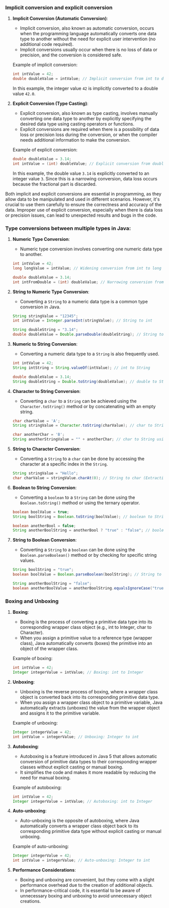 
### Implicit conversion and explicit conversion

1. **Implicit Conversion (Automatic Conversion)**:
   - Implicit conversion, also known as automatic conversion, occurs when the programming language automatically converts one data type to another without the need for explicit user intervention (no additional code required).
   - Implicit conversions usually occur when there is no loss of data or precision, and the conversion is considered safe.

   Example of implicit conversion:

   ```java
   int intValue = 42;
   double doubleValue = intValue; // Implicit conversion from int to double
   ```

   In this example, the integer value `42` is implicitly converted to a double value `42.0`.

2. **Explicit Conversion (Type Casting)**:
   - Explicit conversion, also known as type casting, involves manually converting one data type to another by explicitly specifying the desired data type using casting operators or functions.
   - Explicit conversions are required when there is a possibility of data loss or precision loss during the conversion, or when the compiler needs additional information to make the conversion.

   Example of explicit conversion:

   ```java
   double doubleValue = 3.14;
   int intValue = (int) doubleValue; // Explicit conversion from double to int (Narrowing Conversion)
   ```

   In this example, the double value `3.14` is explicitly converted to an integer value `3`. Since this is a narrowing conversion, data loss occurs because the fractional part is discarded.

Both implicit and explicit conversions are essential in programming, as they allow data to be manipulated and used in different scenarios. However, it's crucial to use them carefully to ensure the correctness and accuracy of the data. Improper use of explicit conversion, especially when there is data loss or precision issues, can lead to unexpected results and bugs in the code.

### Type conversions between multiple types in Java:

1. **Numeric Type Conversion**:
   - Numeric type conversion involves converting one numeric data type to another.

   ```java
   int intValue = 42;
   long longValue = intValue; // Widening conversion from int to long

   double doubleValue = 3.14;
   int intFromDouble = (int) doubleValue; // Narrowing conversion from double to int
   ```

2. **String to Numeric Type Conversion**:
   - Converting a `String` to a numeric data type is a common type conversion in Java.

   ```java
   String stringValue = "12345";
   int intValue = Integer.parseInt(stringValue); // String to int

   String doubleString = "3.14";
   double doubleValue = Double.parseDouble(doubleString); // String to double
   ```

3. **Numeric to String Conversion**:
   - Converting a numeric data type to a `String` is also frequently used.

   ```java
   int intValue = 42;
   String intString = String.valueOf(intValue); // int to String

   double doubleValue = 3.14;
   String doubleString = Double.toString(doubleValue); // double to String
   ```

4. **Character to String Conversion**:
   - Converting a `char` to a `String` can be achieved using the `Character.toString()` method or by concatenating with an empty string.

   ```java
   char charValue = 'A';
   String stringValue = Character.toString(charValue); // char to String

   char anotherChar = 'B';
   String anotherStringValue = "" + anotherChar; // char to String using concatenation
   ```

5. **String to Character Conversion**:
   - Converting a `String` to a `char` can be done by accessing the character at a specific index in the `String`.

   ```java
   String stringValue = "Hello";
   char charValue = stringValue.charAt(0); // String to char (Extracting the first character 'H')
   ```

6. **Boolean to String Conversion**:
   - Converting a `boolean` to a `String` can be done using the `Boolean.toString()` method or using the ternary operator.

   ```java
   boolean boolValue = true;
   String boolString = Boolean.toString(boolValue); // boolean to String

   boolean anotherBool = false;
   String anotherBoolString = anotherBool ? "true" : "false"; // boolean to String using ternary operator
   ```

7. **String to Boolean Conversion**:
   - Converting a `String` to a `boolean` can be done using the `Boolean.parseBoolean()` method or by checking for specific string values.

   ```java
   String boolString = "true";
   boolean boolValue = Boolean.parseBoolean(boolString); // String to boolean

   String anotherBoolString = "false";
   boolean anotherBoolValue = anotherBoolString.equalsIgnoreCase("true"); // String to boolean (checking for specific values)
   ```


### Boxing and Unboxing

1. **Boxing**:
    - Boxing is the process of converting a primitive data type into its corresponding wrapper class object (e.g., int to Integer, char to Character).
    - When you assign a primitive value to a reference type (wrapper class), Java automatically converts (boxes) the primitive into an object of the wrapper class.

   Example of boxing:

   ```java
   int intValue = 42;
   Integer integerValue = intValue; // Boxing: int to Integer
   ```

2. **Unboxing**:
    - Unboxing is the reverse process of boxing, where a wrapper class object is converted back into its corresponding primitive data type.
    - When you assign a wrapper class object to a primitive variable, Java automatically extracts (unboxes) the value from the wrapper object and assigns it to the primitive variable.

   Example of unboxing:

   ```java
   Integer integerValue = 42;
   int intValue = integerValue; // Unboxing: Integer to int
   ```

3. **Autoboxing**:
    - Autoboxing is a feature introduced in Java 5 that allows automatic conversion of primitive data types to their corresponding wrapper classes without explicit casting or manual boxing.
    - It simplifies the code and makes it more readable by reducing the need for manual boxing.

   Example of autoboxing:

   ```java
   int intValue = 42;
   Integer integerValue = intValue; // Autoboxing: int to Integer
   ```

4. **Auto-unboxing**:
    - Auto-unboxing is the opposite of autoboxing, where Java automatically converts a wrapper class object back to its corresponding primitive data type without explicit casting or manual unboxing.

   Example of auto-unboxing:

   ```java
   Integer integerValue = 42;
   int intValue = integerValue; // Auto-unboxing: Integer to int
   ```

5. **Performance Considerations**:
    - Boxing and unboxing are convenient, but they come with a slight performance overhead due to the creation of additional objects.
    - In performance-critical code, it is essential to be aware of unnecessary boxing and unboxing to avoid unnecessary object creations.
